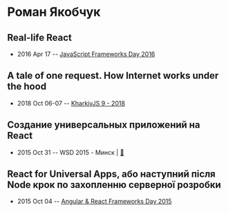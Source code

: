 # Роман Якобчук

## Real-life React
- 2016 Apr 17 -- [JavaScript Frameworks Day 2016](https://frameworksdays.com/event/js-frameworks-day-2016/review/real-life-react)    
## A tale of one request. How Internet works under the hood
- 2018 Oct 06-07 -- [KharkivJS 9 - 2018](https://www.youtube.com/watch?v=uXXdYCd93F8)    
## Создание универсальных приложений на React
- 2015 Oct 31 -- WSD 2015 - Минск  | [:notebook:](http://slides.com/romaniakobchuk/deck-9-10-11-13)  
## React for Universal Apps, або наступний після Node крок по захопленню серверної розробки
- 2015 Oct 04 -- [Angular &amp; React Frameworks Day 2015](https://frameworksdays.com/event/angular-react-fwday-2015/review/react-for-universal-apps)    
